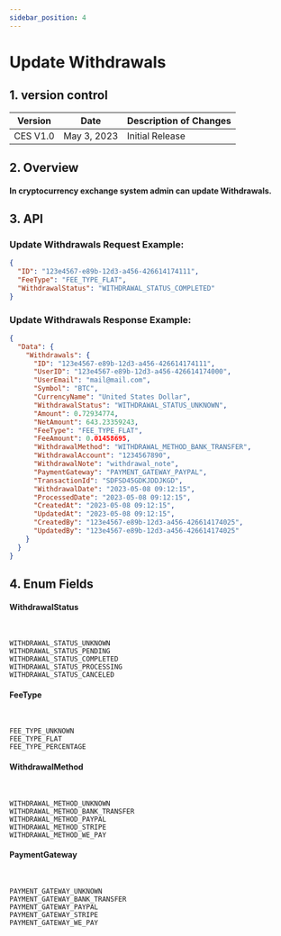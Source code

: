 ```yaml
---
sidebar_position: 4
---
```


# Update Withdrawals

## 1. version control

| Version  | Date        | Description of Changes |
| -------- | ----------- | ---------------------- |
| CES V1.0 | May 3, 2023 | Initial Release        |

## 2. Overview

#### In cryptocurrency exchange system admin can update Withdrawals.

## 3. API

### Update Withdrawals Request Example:

```json
{
  "ID": "123e4567-e89b-12d3-a456-426614174111",
  "FeeType": "FEE_TYPE_FLAT",
  "WithdrawalStatus": "WITHDRAWAL_STATUS_COMPLETED"
}
```

### Update Withdrawals Response Example:

```json
{
  "Data": {
    "Withdrawals": {
      "ID": "123e4567-e89b-12d3-a456-426614174111",
      "UserID": "123e4567-e89b-12d3-a456-426614174000",
      "UserEmail": "mail@mail.com",
      "Symbol": "BTC",
      "CurrencyName": "United States Dollar",
      "WithdrawalStatus": "WITHDRAWAL_STATUS_UNKNOWN",
      "Amount": 0.72934774,
      "NetAmount": 643.23359243,
      "FeeType": "FEE_TYPE_FLAT",
      "FeeAmount": 0.01458695,
      "WithdrawalMethod": "WITHDRAWAL_METHOD_BANK_TRANSFER",
      "WithdrawalAccount": "1234567890",
      "WithdrawalNote": "withdrawal_note",
      "PaymentGateway": "PAYMENT_GATEWAY_PAYPAL",
      "TransactionId": "SDFSD45GDKJDDJKGD",
      "WithdrawalDate": "2023-05-08 09:12:15",
      "ProcessedDate": "2023-05-08 09:12:15",
      "CreatedAt": "2023-05-08 09:12:15",
      "UpdatedAt": "2023-05-08 09:12:15",
      "CreatedBy": "123e4567-e89b-12d3-a456-426614174025",
      "UpdatedBy": "123e4567-e89b-12d3-a456-426614174025"
    }
  }
}
```

## 4. Enum Fields

#### **WithdrawalStatus**

&nbsp;

    WITHDRAWAL_STATUS_UNKNOWN
    WITHDRAWAL_STATUS_PENDING
    WITHDRAWAL_STATUS_COMPLETED
    WITHDRAWAL_STATUS_PROCESSING
    WITHDRAWAL_STATUS_CANCELED

#### **FeeType**

&nbsp;

    FEE_TYPE_UNKNOWN
    FEE_TYPE_FLAT
    FEE_TYPE_PERCENTAGE

#### **WithdrawalMethod**

&nbsp;

    WITHDRAWAL_METHOD_UNKNOWN
    WITHDRAWAL_METHOD_BANK_TRANSFER
    WITHDRAWAL_METHOD_PAYPAL
    WITHDRAWAL_METHOD_STRIPE
    WITHDRAWAL_METHOD_WE_PAY

#### **PaymentGateway**

&nbsp;

    PAYMENT_GATEWAY_UNKNOWN
    PAYMENT_GATEWAY_BANK_TRANSFER
    PAYMENT_GATEWAY_PAYPAL
    PAYMENT_GATEWAY_STRIPE
    PAYMENT_GATEWAY_WE_PAY
